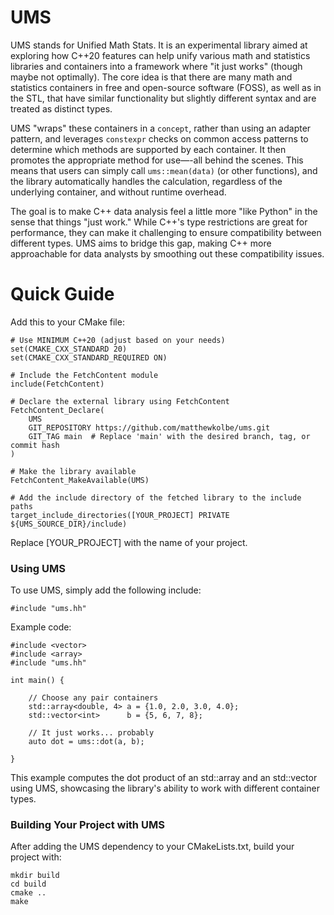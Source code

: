 # UMS

UMS stands for Unified Math Stats. It is an experimental library aimed at exploring how C++20 features can help unify various math and statistics libraries and containers into a framework where "it just works" (though maybe not optimally). The core idea is that there are many math and statistics containers in free and open-source software (FOSS), as well as in the STL, that have similar functionality but slightly different syntax and are treated as distinct types.

UMS "wraps" these containers in a `concept`, rather than using an adapter pattern, and leverages `constexpr` checks on common access patterns to determine which methods are supported by each container. It then promotes the appropriate method for use—-all behind the scenes. This means that users can simply call `ums::mean(data)` (or other functions), and the library automatically handles the calculation, regardless of the underlying container, and without runtime overhead.

The goal is to make C++ data analysis feel a little more "like Python" in the sense that things "just work." While C++'s type restrictions are great for performance, they can make it challenging to ensure compatibility between different types. UMS aims to bridge this gap, making C++ more approachable for data analysts by smoothing out these compatibility issues.

# Quick Guide

Add this to your CMake file:

```
# Use MINIMUM C++20 (adjust based on your needs)
set(CMAKE_CXX_STANDARD 20)
set(CMAKE_CXX_STANDARD_REQUIRED ON)

# Include the FetchContent module
include(FetchContent)

# Declare the external library using FetchContent
FetchContent_Declare(
    UMS
    GIT_REPOSITORY https://github.com/matthewkolbe/ums.git
    GIT_TAG main  # Replace 'main' with the desired branch, tag, or commit hash
)

# Make the library available
FetchContent_MakeAvailable(UMS)

# Add the include directory of the fetched library to the include paths
target_include_directories([YOUR_PROJECT] PRIVATE ${UMS_SOURCE_DIR}/include)
```

Replace [YOUR_PROJECT] with the name of your project.

### Using UMS

To use UMS, simply add the following include:

```
#include "ums.hh"
```

Example code:

```
#include <vector>
#include <array>
#include "ums.hh"

int main() {

    // Choose any pair containers
    std::array<double, 4> a = {1.0, 2.0, 3.0, 4.0};
    std::vector<int>      b = {5, 6, 7, 8};

    // It just works... probably
    auto dot = ums::dot(a, b);

}
```

This example computes the dot product of an std::array and an std::vector using UMS, showcasing the library's ability to work with different container types.

### Building Your Project with UMS

After adding the UMS dependency to your CMakeLists.txt, build your project with:

```
mkdir build
cd build
cmake ..
make
```
